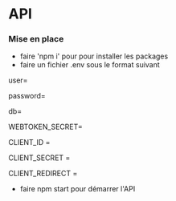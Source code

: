 # API
 ### Mise en place
- faire 'npm i' pour pour installer les packages
- faire un fichier .env sous le format suivant

user=

password=

db=

WEBTOKEN_SECRET=

CLIENT_ID =

CLIENT_SECRET =

CLIENT_REDIRECT = 

- faire npm start pour démarrer l'API
